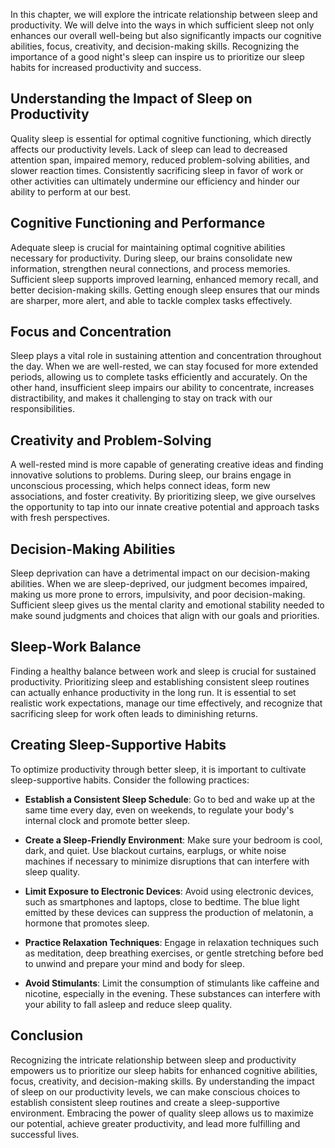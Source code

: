
In this chapter, we will explore the intricate relationship between sleep and productivity. We will delve into the ways in which sufficient sleep not only enhances our overall well-being but also significantly impacts our cognitive abilities, focus, creativity, and decision-making skills. Recognizing the importance of a good night's sleep can inspire us to prioritize our sleep habits for increased productivity and success.

Understanding the Impact of Sleep on Productivity
-------------------------------------------------

Quality sleep is essential for optimal cognitive functioning, which directly affects our productivity levels. Lack of sleep can lead to decreased attention span, impaired memory, reduced problem-solving abilities, and slower reaction times. Consistently sacrificing sleep in favor of work or other activities can ultimately undermine our efficiency and hinder our ability to perform at our best.

Cognitive Functioning and Performance
-------------------------------------

Adequate sleep is crucial for maintaining optimal cognitive abilities necessary for productivity. During sleep, our brains consolidate new information, strengthen neural connections, and process memories. Sufficient sleep supports improved learning, enhanced memory recall, and better decision-making skills. Getting enough sleep ensures that our minds are sharper, more alert, and able to tackle complex tasks effectively.

Focus and Concentration
-----------------------

Sleep plays a vital role in sustaining attention and concentration throughout the day. When we are well-rested, we can stay focused for more extended periods, allowing us to complete tasks efficiently and accurately. On the other hand, insufficient sleep impairs our ability to concentrate, increases distractibility, and makes it challenging to stay on track with our responsibilities.

Creativity and Problem-Solving
------------------------------

A well-rested mind is more capable of generating creative ideas and finding innovative solutions to problems. During sleep, our brains engage in unconscious processing, which helps connect ideas, form new associations, and foster creativity. By prioritizing sleep, we give ourselves the opportunity to tap into our innate creative potential and approach tasks with fresh perspectives.

Decision-Making Abilities
-------------------------

Sleep deprivation can have a detrimental impact on our decision-making abilities. When we are sleep-deprived, our judgment becomes impaired, making us more prone to errors, impulsivity, and poor decision-making. Sufficient sleep gives us the mental clarity and emotional stability needed to make sound judgments and choices that align with our goals and priorities.

Sleep-Work Balance
------------------

Finding a healthy balance between work and sleep is crucial for sustained productivity. Prioritizing sleep and establishing consistent sleep routines can actually enhance productivity in the long run. It is essential to set realistic work expectations, manage our time effectively, and recognize that sacrificing sleep for work often leads to diminishing returns.

Creating Sleep-Supportive Habits
--------------------------------

To optimize productivity through better sleep, it is important to cultivate sleep-supportive habits. Consider the following practices:

* **Establish a Consistent Sleep Schedule**: Go to bed and wake up at the same time every day, even on weekends, to regulate your body's internal clock and promote better sleep.

* **Create a Sleep-Friendly Environment**: Make sure your bedroom is cool, dark, and quiet. Use blackout curtains, earplugs, or white noise machines if necessary to minimize disruptions that can interfere with sleep quality.

* **Limit Exposure to Electronic Devices**: Avoid using electronic devices, such as smartphones and laptops, close to bedtime. The blue light emitted by these devices can suppress the production of melatonin, a hormone that promotes sleep.

* **Practice Relaxation Techniques**: Engage in relaxation techniques such as meditation, deep breathing exercises, or gentle stretching before bed to unwind and prepare your mind and body for sleep.

* **Avoid Stimulants**: Limit the consumption of stimulants like caffeine and nicotine, especially in the evening. These substances can interfere with your ability to fall asleep and reduce sleep quality.

Conclusion
----------

Recognizing the intricate relationship between sleep and productivity empowers us to prioritize our sleep habits for enhanced cognitive abilities, focus, creativity, and decision-making skills. By understanding the impact of sleep on our productivity levels, we can make conscious choices to establish consistent sleep routines and create a sleep-supportive environment. Embracing the power of quality sleep allows us to maximize our potential, achieve greater productivity, and lead more fulfilling and successful lives.
